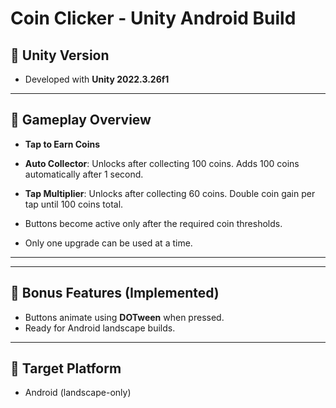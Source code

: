 # Coin Clicker - Unity Android Build

## 🔧 Unity Version
- Developed with **Unity 2022.3.26f1**

---

## 🚀 Gameplay Overview

- **Tap to Earn Coins**  
- **Auto Collector**: Unlocks after collecting 100 coins. Adds 100 coins automatically after 1 second.  
- **Tap Multiplier**: Unlocks after collecting 60 coins. Double coin gain per tap until 100 coins total.

- Buttons become active only after the required coin thresholds.
- Only one upgrade can be used at a time.

---

---

## 🌟 Bonus Features (Implemented)
- Buttons animate using **DOTween** when pressed.
- Ready for Android landscape builds.

---

## 📱 Target Platform
- Android (landscape-only)

